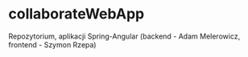 # collaborateWebApp
Repozytorium, aplikacji Spring-Angular (backend - Adam Melerowicz, frontend - Szymon Rzepa)

